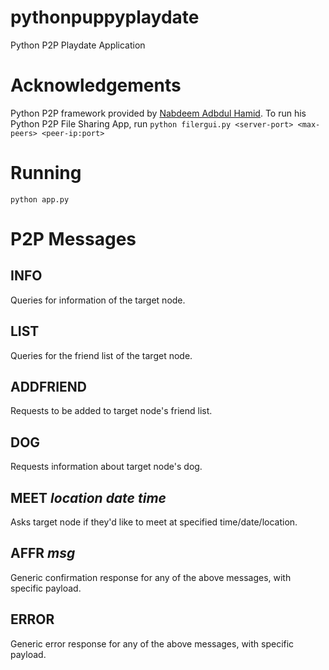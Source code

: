# pythonpuppyplaydate
Python P2P Playdate Application

# Acknowledgements
Python P2P framework provided by [Nabdeem Adbdul Hamid](http://cs.berry.edu/~nhamid/p2p/index.html). To run his Python P2P File Sharing App, run `python filergui.py <server-port> <max-peers> <peer-ip:port>`

# Running
`python app.py`

# P2P Messages

## INFO
Queries for information of the target node.

## LIST
Queries for the friend list of the target node.

## ADDFRIEND
Requests to be added to target node's friend list.

## DOG
Requests information about target node's dog.

## MEET *location* *date* *time*
Asks target node if they'd like to meet at specified time/date/location.

## AFFR *msg*
Generic confirmation response for any of the above messages, with specific payload.

## ERROR
Generic error response for any of the above messages, with specific payload.
